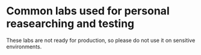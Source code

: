 # Common labs used for personal reasearching and testing
These labs are not ready for production, so please do not use it on sensitive environments. 

